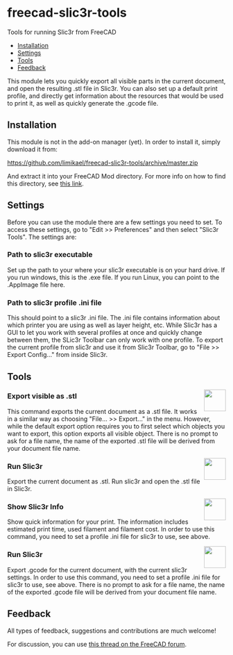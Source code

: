 # freecad-slic3r-tools
Tools for running Slic3r from FreeCAD

* [Installation](https://github.com/limikael/freecad-slic3r-tools/#installation)
* [Settings](https://github.com/limikael/freecad-slic3r-tools/#settings)
* [Tools](https://github.com/limikael/freecad-slic3r-tools/#tools)
* [Feedback](https://github.com/limikael/freecad-slic3r-tools/#feedback)

This module lets you quickly export all visible parts in the current document, and open the resulting .stl file in Slic3r.
You can also set up a default print profile, and directly get information about the resources that would be used to print it,
as well as quickly generate the .gcode file.

## Installation

This module is not in the add-on manager (yet). In order to install it, simply download it from:

https://github.com/limikael/freecad-slic3r-tools/archive/master.zip

And extract it into your FreeCAD Mod directory. For more info on how to find this directory, see [this link](https://www.freecadweb.org/wiki/index.php?title=Installing_more_workbenches).

## Settings

Before you can use the module there are a few settings you need to set. To access these settings, go to "Edit >> Preferences" and then select "Slic3r Tools". The settings are:

### Path to slic3r executable

Set up the path to your where your slic3r executable is on your hard drive. If you run windows, this is the .exe file. If you run Linux, you can point to the .AppImage file here.

### Path to slic3r profile .ini file

This should point to a slic3r .ini file. The .ini file contains information about which printer you are using as well as layer
height, etc. While Slic3r has a GUI to let you work with several profiles at once and quickly change between them, the SLic3r
Toolbar can only work with one profile. To export the current profile from slic3r and use it from Slic3r Toolbar, go to
"File >> Export Config..." from inside Slic3r.

## Tools
<img align="right" width="50" src="https://raw.githubusercontent.com/limikael/freecad-slic3r-tools/master/Resources/icons/Stl.svg?sanitize=true">

### Export visible as .stl
This command exports the current document as a .stl file. It works in a similar way as choosing "File... >> Export..." in
the menu. However, while the default export option requires you to first select which objects you want to export, this
option exports all visible object. There is no prompt to ask for a file name, the name of the exported .stl file will be derived from your document file name.

<img align="right" width="50" src="https://raw.githubusercontent.com/limikael/freecad-slic3r-tools/master/Resources/icons/Slic3r.svg?sanitize=true">

### Run Slic3r
Export the current document as .stl. Run slic3r and open the .stl file in Slic3r.

<img align="right" width="50" src="https://raw.githubusercontent.com/limikael/freecad-slic3r-tools/master/Resources/icons/Slic3rInfo.svg?sanitize=true">

### Show Slic3r Info
Show quick information for your print. The information includes estimated print time, used filament and filament cost. In order to use this command, you need to set a profile .ini file for slic3r to use, see above.

<img align="right" width="50" src="https://raw.githubusercontent.com/limikael/freecad-slic3r-tools/master/Resources/icons/Slic3rGcode.svg?sanitize=true">

### Run Slic3r
Export .gcode for the current document, with the current slic3r settings. In order to use this command, you need to set a profile .ini file for slic3r to use, see above. There is no prompt to ask for a file name, the name of the exported .gcode file will be derived from your document file name.

## Feedback
All types of feedback, suggestions and contributions are much welcome!

For discussion, you can use [this thread on the FreeCAD forum](https://forum.freecadweb.org/viewtopic.php?f=9&t=36342). 
